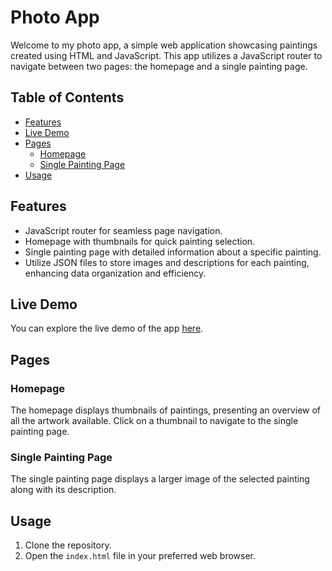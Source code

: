 # Photo App

Welcome to my photo app, a simple web application showcasing paintings created using HTML and JavaScript. This app utilizes a JavaScript router to navigate between two pages: the homepage and a single painting page.

## Table of Contents

- [Features](#features)
- [Live Demo](#live-demo)
- [Pages](#pages)
  - [Homepage](#homepage)
  - [Single Painting Page](#single-painting-page)
- [Usage](#usage)

## Features

- JavaScript router for seamless page navigation.
- Homepage with thumbnails for quick painting selection.
- Single painting page with detailed information about a specific painting.
- Utilize JSON files to store images and descriptions for each painting, enhancing data organization and efficiency.

## Live Demo

You can explore the live demo of the app <a href="https://dianamurariu.github.io/Photo_app/" target="_blank">here</a>.

## Pages

### Homepage

The homepage displays thumbnails of paintings, presenting an overview of all the artwork available.
Click on a thumbnail to navigate to the single painting page.

### Single Painting Page

The single painting page displays a larger image of the selected painting along with its description.

## Usage

1. Clone the repository.
2. Open the `index.html` file in your preferred web browser.
